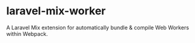 # laravel-mix-worker
A Laravel Mix extension for automatically bundle &amp; compile Web Workers within Webpack.
